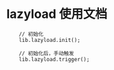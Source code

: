# lazyload 使用文档

```
    // 初始化
    lib.lazyload.init();

    // 初始化后，手动触发
    lib.lazyload.trigger();
```